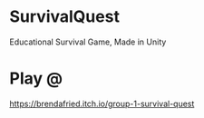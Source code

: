 # SurvivalQuest
Educational Survival Game, Made in Unity

# Play @
https://brendafried.itch.io/group-1-survival-quest

